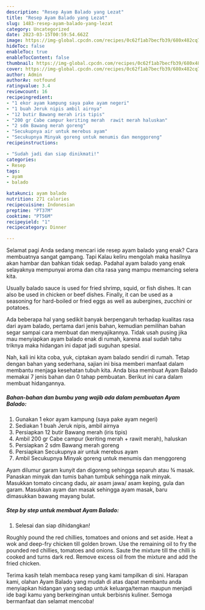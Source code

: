 ```yaml
---
description: "Resep Ayam Balado yang Lezat"
title: "Resep Ayam Balado yang Lezat"
slug: 1483-resep-ayam-balado-yang-lezat
category: Uncategorized
date: 2023-03-15T00:59:54.662Z
image: https://img-global.cpcdn.com/recipes/0c62f1ab7becfb39/680x482cq70/ayam-balado-foto-resep-utama.jpg
hideToc: false
enableToc: true
enableTocContent: false
thumbnail: https://img-global.cpcdn.com/recipes/0c62f1ab7becfb39/680x482cq70/ayam-balado-foto-resep-utama.jpg
cover: https://img-global.cpcdn.com/recipes/0c62f1ab7becfb39/680x482cq70/ayam-balado-foto-resep-utama.jpg
author: Admin
authorAv: notfound
ratingvalue: 3.4
reviewcount: 16
recipeingredient:
- "1 ekor ayam kampung saya pake ayam negeri"
- "1 buah Jeruk nipis ambil airnya"
- "12 butir Bawang merah iris tipis"
- "200 gr Cabe campur keriting merah  rawit merah haluskan"
- "2 sdm Bawang merah goreng"
- "Secukupnya air untuk merebus ayam"
- "Secukupnya Minyak goreng untuk menumis dan menggoreng"
recipeinstructions:

- "Sudah jadi dan siap dinikmati!"
categories:
- Resep
tags:
- ayam
- balado

katakunci: ayam balado 
nutrition: 271 calories
recipecuisine: Indonesian
preptime: "PT37M"
cooktime: "PT56M"
recipeyield: "1"
recipecategory: Dinner

---
```



Selamat pagi Anda sedang mencari ide resep ayam balado yang enak? Cara membuatnya sangat gampang. Tapi Kalau keliru mengolah maka hasilnya akan hambar dan bahkan tidak sedap. Padahal ayam balado yang enak selayaknya mempunyai aroma dan cita rasa yang mampu memancing selera kita.


Usually balado sauce is used for fried shrimp, squid, or fish dishes. It can also be used in chicken or beef dishes. Finally, it can be used as a seasoning for hard-boiled or fried eggs as well as aubergines, zucchini or potatoes.

Ada beberapa hal yang sedikit banyak berpengaruh terhadap kualitas rasa dari ayam balado, pertama dari jenis bahan, kemudian pemilihan bahan segar sampai cara membuat dan menyajikannya. Tidak usah pusing jika mau menyiapkan ayam balado enak di rumah, karena asal sudah tahu triknya maka hidangan ini dapat jadi suguhan spesial.


Nah, kali ini kita coba, yuk, ciptakan ayam balado sendiri di rumah. Tetap dengan bahan yang sederhana, sajian ini bisa memberi manfaat dalam membantu menjaga kesehatan tubuh kita. Anda bisa membuat Ayam Balado memakai 7 jenis bahan dan 0 tahap pembuatan. Berikut ini cara dalam membuat hidangannya.

<!--inarticleads1-->

##### Bahan-bahan dan bumbu yang wajib ada dalam pembuatan Ayam Balado:

1. Gunakan 1 ekor ayam kampung (saya pake ayam negeri)
1. Sediakan 1 buah Jeruk nipis, ambil airnya
1. Persiapkan 12 butir Bawang merah (iris tipis)
1. Ambil 200 gr Cabe campur (keriting merah + rawit merah), haluskan
1. Persiapkan 2 sdm Bawang merah goreng
1. Persiapkan Secukupnya air untuk merebus ayam
1. Ambil Secukupnya Minyak goreng untuk menumis dan menggoreng


Ayam dilumur garam kunyit dan digoreng sehingga separuh atau ¾ masak. Panaskan minyak dan tumis bahan tumbuk sehingga naik minyak. Masukkan tomato cincang dadu, air asam jawa/ asam keping, gula dan garam. Masukkan ayam dan masak sehingga ayam masak, baru dimasukkan bawang mayang bulat. 

<!--inarticleads2-->

##### Step by step untuk membuat Ayam Balado:


1. Selesai dan siap dihidangkan!

Roughly pound the red chillies, tomatoes and onions and set aside. Heat a wok and deep-fry chicken till golden brown. Use the remaining oil to fry the pounded red chillies, tomatoes and onions. Saute the mixture till the chilli is cooked and turns dark red. Remove excess oil from the mixture and add the fried chicken. 

Terima kasih telah membaca resep yang kami tampilkan di sini. Harapan kami, olahan Ayam Balado yang mudah di atas dapat membantu anda menyiapkan hidangan yang sedap untuk keluarga/teman maupun menjadi ide bagi kamu yang berkeinginan untuk berbisnis kuliner. Semoga bermanfaat dan selamat mencoba!
